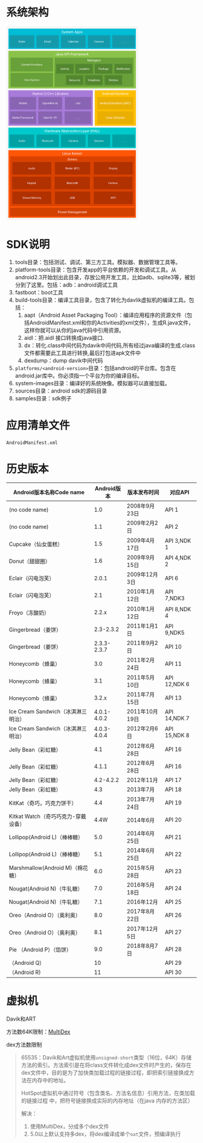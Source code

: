 # 系统架构

<img src="Android入门\Android系统架构.jpg" alt="Android系统架构" style="zoom: 50%;" />

# SDK说明

1. tools目录：包括测试、调试、第三方工具。模拟器、数据管理工具等。
2. platform-tools目录：包含开发app的平台依赖的开发和调试工具。从android2.3开始划出此目录，存放公用开发工具，比如adb、sqlite3等，被划分到了这里。包括：adb：android调试工具
3. fastboot：boot工具
4. build-tools目录：编译工具目录，包含了转化为davlik虚拟机的编译工具。包括：
   1. aapt（Android Asset Packaging Tool）：编译应用程序的资源文件（包括AndroidManifest.xml和你的Activities的xml文件），生成R.java文件，这样你就可以从你的java代码中引用资源。
   2. aidl：把.aidl 接口转换成java接口.
   3. dx：转化.class中间代码为davik中间代码,所有经过java编译的生成.class文件都需要此工具进行转换,最后打包进apk文件中
   4. dexdump：dump davik中间代码
5. `platforms/<android-version>`目录：包括android的平台库。包含在android.jar库中。你必须指一个平台为你的编译目标。
6. system-images目录：编译好的系统映像。模拟器可以直接加载。
7. sources目录：android sdk的源码目录
8. samples目录：sdk例子

# 应用清单文件

`AndroidManifest.xml`

# 历史版本

| Android版本名称Code name            | Android版本 | 版本发布时间   | 对应API      |
| ----------------------------------- | ----------- | -------------- | ------------ |
| (no code name)                      | 1.0         | 2008年9月23日  | API 1        |
| (no code name)                      | 1.1         | 2009年2月2日   | API 2        |
| Cupcake（仙女蛋糕）                 | 1.5         | 2009年4月17日  | API 3,NDK 1  |
| Donut（甜甜圈）                     | 1.6         | 2009年9月15日  | API 4,NDK 2  |
| Eclair（闪电泡芙）                  | 2.0.1       | 2009年12月3日  | API 6        |
| Eclair（闪电泡芙）                  | 2.1         | 2010年1月12日  | API 7,NDK3   |
| Froyo（冻酸奶）                     | 2.2.x       | 2010年1月12日  | API 8,NDK 4  |
| Gingerbread（姜饼）                 | 2.3-2.3.2   | 2011年1月1日   | API 9,NDK5   |
| Gingerbread（姜饼）                 | 2.3.3-2.3.7 | 2011年9月2日   | API 10       |
| Honeycomb（蜂巢）                   | 3.0         | 2011年2月24日  | API 11       |
| Honeycomb（蜂巢）                   | 3.1         | 2011年5月10日  | API 12,NDK 6 |
| Honeycomb（蜂巢）                   | 3.2.x       | 2011年7月15日  | API 13       |
| Ice Cream Sandwich（冰淇淋三明治）  | 4.0.1-4.0.2 | 2011年10月19日 | API 14,NDK 7 |
| Ice Cream Sandwich（冰淇淋三明治）  | 4.0.3-4.0.4 | 2012年2月6日   | API 15,NDK 8 |
| Jelly Bean（彩虹糖）                | 4.1         | 2012年6月28日  | API 16       |
| Jelly Bean（彩虹糖）                | 4.1.1       | 2012年6月28日  | API 16       |
| Jelly Bean（彩虹糖）                | 4.2-4.2.2   | 2012年11月     | API 17       |
| Jelly Bean（彩虹糖）                | 4.3         | 2013年7月      | API 18       |
| KitKat（奇巧，巧克力饼干）          | 4.4         | 2013年7月24日  | API 19       |
| Kitkat Watch（奇巧巧克力-穿戴设备） | 4.4W        | 2014年6月      | API 20       |
| Lollipop(Android L)（棒棒糖）       | 5.0         | 2014年6月25日  | API 21       |
| Lollipop(Android L)（棒棒糖）       | 5.1         | 2014年6月25日  | API 22       |
| Marshmallow(Android M)（棉花糖）    | 6.0         | 2015年5月28日  | API 23       |
| Nougat(Android N)（牛轧糖）         | 7.0         | 2016年5月18日  | API 24       |
| Nougat(Android N)（牛轧糖）         | 7.1         | 2016年12月     | API 25       |
| Oreo（Android O）（奥利奥）         | 8.0         | 2017年8月22日  | API 26       |
| Oreo（Android O）（奥利奥）         | 8.1         | 2017年12月5日  | API 27       |
| Pie （Android P）（馅饼）           | 9.0         | 2018年8月7日   | API 28       |
| （Android Q）                       | 10          |                | API 29       |
| （Android R)                        | 11          |                | API 30       |

# 虚拟机

Davik和ART

方法数64K限制：[MultiDex](https://developer.android.com/studio/build/multidex?hl=zh-cn)

dex方法数限制

> 65535：Davik和Art虚拟机使用`unsigned-short`类型（16位，64K）存储方法的索引。方法索引是在将class文件转化成dex文件时产生的，保存在dex文件中，目的是为了加快类加载过程的链接过程，即把索引链接换成方法在内存中的地址。
>
> HotSpot虚拟机中通过符号（包含类名、方法名信息）引用方法，在类加载的链接过程 中，把符号链接换成实际的内存地址（在java 内存的方法区）
>
> 解决：
>
> 1. 使用MultiDex，分成多个dex文件
> 2. 5.0以上默认支持多dex，将dex编译成单个`oat`文件，预编译执行
